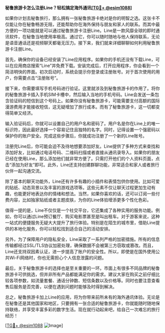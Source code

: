 **秘鲁旅游卡怎么注册Line？轻松搞定海外通讯[[TG💪+ @esim1088](https://t.me/s/esim1088)]**

如果你计划去秘鲁旅行，那么拥有一张秘鲁旅游卡绝对是你的明智之选。这张卡不仅能让你在秘鲁畅游无阻，还能帮助你在海外保持与朋友和家人的联系。而其中最方便的一项功能就是可以通过秘鲁旅游卡注册Line。Line是一款风靡全球的即时通讯软件，在秘鲁当地使用率极高。通过它，你可以随时随地与他人保持联系，无论是语音通话还是视频聊天都毫无压力。接下来，我们就来详细聊聊如何利用秘鲁旅游卡注册Line。

首先，确保你的设备已经安装了Line应用程序。如果你的手机还没有下载Line，可以在应用商店搜索“Line”并免费下载。安装完成后，打开应用程序，你会看到一个简洁明快的界面。初次启动时，系统会提示你登录或注册账号。对于首次使用的用户，你需要点击“注册账号”。

接下来，你需要填写手机号码进行验证。这里就涉及到秘鲁旅游卡的作用了。将你的秘鲁旅游卡插入手机SIM卡槽中，然后输入当地的手机号码。Line会发送一条包含验证码的短信到这个号码上。如果你没有秘鲁旅游卡，可能需要支付高额的国际漫游费用才能接收短信，这无疑增加了旅行成本。而有了秘鲁旅游卡，这一切都变得简单又经济。

输入验证码后，你就可以设置自己的用户名和密码了。用户名是你在Line上的唯一标识符，因此最好选择一个容易记住且独特的名字。同时，记得设置一个强密码以保护你的账户安全。完成这些步骤后，你就成功注册了一个新的Line账号。

注册完Line后，你可能会迫不及待地想要添加好友。Line提供了多种方式来查找和添加好友，比如通过电话号码、二维码扫描或者直接从通讯录导入。如果你的朋友已经在使用Line，那么添加他们就非常方便了。只需打开他们的个人资料页面，点击“添加为好友”即可。此外，Line还支持创建群聊功能，非常适合和家人或者旅行伙伴一起沟通交流。

除了基本的聊天功能外，Line还有许多有趣的小插件和表情包供你使用。比如可爱的贴纸、动态背景以及丰富的游戏选项等。这些元素不仅让聊天过程更加生动有趣，也能更好地表达你的情绪和想法。当然，如果你喜欢的话，还可以订阅一些付费内容，比如独家贴纸或者主题皮肤，为你的Line体验增添更多个性化色彩。

值得一提的是，Line不仅仅是一个社交平台，它还集成了各种实用的服务功能。例如，你可以通过Line预订餐厅、购买电影票甚至是叫出租车。对于游客来说，这种一站式的便捷服务无疑大大提升了旅行体验。特别是在陌生的城市里，借助Line提供的本地化服务，你可以轻松找到适合自己的活动安排。

另外，为了保障用户的隐私安全，Line采取了一系列严格的加密措施。所有的信息传输都经过SSL/TLS协议加密处理，确保数据不会被第三方窃取或篡改。而且，Line还支持双因素认证，进一步提高了账户的安全性。所以，即使是在国外使用公共Wi-Fi网络时，你也无需担心个人信息泄露的问题。

最后，关于秘鲁旅游卡的选择也是至关重要的一环。市面上有很多不同品牌的秘鲁旅游卡可供挑选，但并非所有产品都能满足你的需求。建议大家在购买之前仔细比较各项参数，如流量套餐、通话分钟数、短信条数以及价格等。同时也要注意查看售后服务是否完善，以便在遇到问题时能够及时得到解决。

总之，秘鲁旅游卡加上Line的应用，将为你带来前所未有的海外通讯体验。无论是在秘鲁还是其他国家和地区，只要拥有一张合适的秘鲁旅游卡，你就能随时随地保持联络，并享受丰富多彩的数字生活。现在就行动起来吧，给自己一次难忘的旅行经历！

[[TG💪+ @esim1088](https://t.me/s/esim1088) ![Image](https://i.postimg.cc/4NQfJmqS/Snipaste-2025-05-13-00-14-12.png)]
